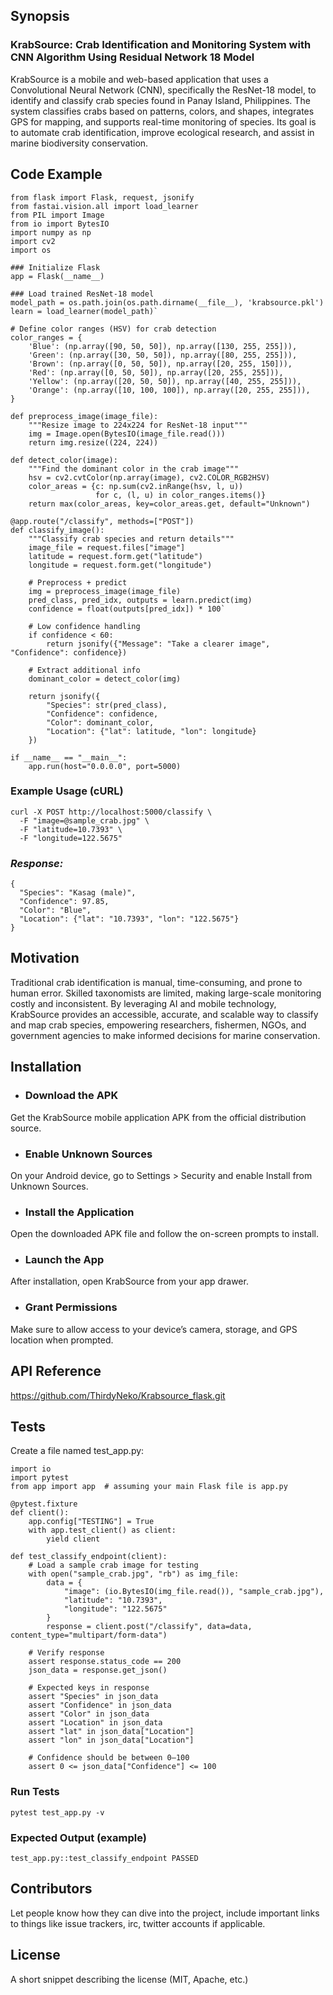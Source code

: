 ## Synopsis

### KrabSource: Crab Identification and Monitoring System with CNN Algorithm Using Residual Network 18 Model
KrabSource is a mobile and web-based application that uses a Convolutional Neural Network (CNN), specifically the ResNet-18 model, to identify and classify crab species found in Panay Island, Philippines. The system classifies crabs based on patterns, colors, and shapes, integrates GPS for mapping, and supports real-time monitoring of species. Its goal is to automate crab identification, improve ecological research, and assist in marine biodiversity conservation.

## Code Example
```
from flask import Flask, request, jsonify
from fastai.vision.all import load_learner
from PIL import Image
from io import BytesIO
import numpy as np
import cv2
import os

### Initialize Flask
app = Flask(__name__)

### Load trained ResNet-18 model
model_path = os.path.join(os.path.dirname(__file__), 'krabsource.pkl')
learn = load_learner(model_path)`

# Define color ranges (HSV) for crab detection
color_ranges = {
    'Blue': (np.array([90, 50, 50]), np.array([130, 255, 255])),
    'Green': (np.array([30, 50, 50]), np.array([80, 255, 255])),
    'Brown': (np.array([0, 50, 50]), np.array([20, 255, 150])),
    'Red': (np.array([0, 50, 50]), np.array([20, 255, 255])),
    'Yellow': (np.array([20, 50, 50]), np.array([40, 255, 255])),
    'Orange': (np.array([10, 100, 100]), np.array([20, 255, 255])),
}

def preprocess_image(image_file):
    """Resize image to 224x224 for ResNet-18 input"""
    img = Image.open(BytesIO(image_file.read()))
    return img.resize((224, 224))

def detect_color(image):
    """Find the dominant color in the crab image"""
    hsv = cv2.cvtColor(np.array(image), cv2.COLOR_RGB2HSV)
    color_areas = {c: np.sum(cv2.inRange(hsv, l, u))
                   for c, (l, u) in color_ranges.items()}
    return max(color_areas, key=color_areas.get, default="Unknown")

@app.route("/classify", methods=["POST"])
def classify_image():
    """Classify crab species and return details"""
    image_file = request.files["image"]
    latitude = request.form.get("latitude")
    longitude = request.form.get("longitude")

    # Preprocess + predict
    img = preprocess_image(image_file)
    pred_class, pred_idx, outputs = learn.predict(img)
    confidence = float(outputs[pred_idx]) * 100`

    # Low confidence handling
    if confidence < 60:
        return jsonify({"Message": "Take a clearer image", "Confidence": confidence})

    # Extract additional info
    dominant_color = detect_color(img)

    return jsonify({
        "Species": str(pred_class),
        "Confidence": confidence,
        "Color": dominant_color,
        "Location": {"lat": latitude, "lon": longitude}
    })

if __name__ == "__main__":
    app.run(host="0.0.0.0", port=5000)
```
### Example Usage (cURL)
```
curl -X POST http://localhost:5000/classify \
  -F "image=@sample_crab.jpg" \
  -F "latitude=10.7393" \
  -F "longitude=122.5675"
```

### *Response:*
```
{
  "Species": "Kasag (male)",
  "Confidence": 97.85,
  "Color": "Blue",
  "Location": {"lat": "10.7393", "lon": "122.5675"}
}
```
## Motivation

Traditional crab identification is manual, time-consuming, and prone to human error. Skilled taxonomists are limited, making large-scale monitoring costly and inconsistent. By leveraging AI and mobile technology, KrabSource provides an accessible, accurate, and scalable way to classify and map crab species, empowering researchers, fishermen, NGOs, and government agencies to make informed decisions for marine conservation.

## Installation

- ### Download the APK
Get the KrabSource mobile application APK from the official distribution source.

- ### Enable Unknown Sources
On your Android device, go to Settings > Security and enable Install from Unknown Sources.

- ### Install the Application
Open the downloaded APK file and follow the on-screen prompts to install.

- ### Launch the App
After installation, open KrabSource from your app drawer.

- ### Grant Permissions
Make sure to allow access to your device’s camera, storage, and GPS location when prompted.

## API Reference

https://github.com/ThirdyNeko/Krabsource_flask.git

## Tests

Create a file named test_app.py:
```
import io
import pytest
from app import app  # assuming your main Flask file is app.py

@pytest.fixture
def client():
    app.config["TESTING"] = True
    with app.test_client() as client:
        yield client

def test_classify_endpoint(client):
    # Load a sample crab image for testing
    with open("sample_crab.jpg", "rb") as img_file:
        data = {
            "image": (io.BytesIO(img_file.read()), "sample_crab.jpg"),
            "latitude": "10.7393",
            "longitude": "122.5675"
        }
        response = client.post("/classify", data=data, content_type="multipart/form-data")

    # Verify response
    assert response.status_code == 200
    json_data = response.get_json()

    # Expected keys in response
    assert "Species" in json_data
    assert "Confidence" in json_data
    assert "Color" in json_data
    assert "Location" in json_data
    assert "lat" in json_data["Location"]
    assert "lon" in json_data["Location"]

    # Confidence should be between 0–100
    assert 0 <= json_data["Confidence"] <= 100
```
### Run Tests
```
pytest test_app.py -v
```
### Expected Output (example)
```
test_app.py::test_classify_endpoint PASSED
```
## Contributors

Let people know how they can dive into the project, include important links to things like issue trackers, irc, twitter accounts if applicable.

## License

A short snippet describing the license (MIT, Apache, etc.)
